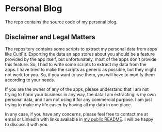 # Personal Blog

The repo contains the source code of my personal blog.

## Disclaimer and Legal Matters

The repository contains some scripts to extract my personal data from apps like CultFit. Exporting the data an app stores about you should be a feature provided by the app itself, but unfortunately, most of the apps don't provide this feature. So, I had to write some scripts to extract my data from the apps. I have tried to make the scripts as generic as possible, but they might not work for you. So, if you want to use them, you will have to modify them according to your needs.

If you are the owner of any of the apps, please understand that I am not trying to harm your business in any way, the data I am extracting is my own personal data, and I am not using it for any commercial purpose. I am just trying to make my life easier by having all my data in one place.

In any case, if you have any concerns, please feel free to contact me at email or LinkedIn with links available in [my public README](https://github.com/SinghCoder). I will be happy to discuss it with you.
